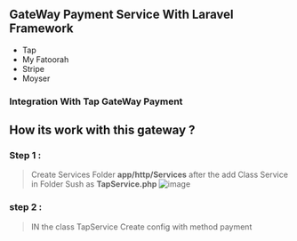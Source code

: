 ## GateWay Payment Service With **Laravel** Framework

- Tap 
- My Fatoorah
- Stripe 
- Moyser 

### Integration With **Tap GateWay Payment**  

## How its work with this gateway ? 

### Step 1 :
> Create Services Folder **app/http/Services** after the add Class Service in Folder Sush as **TapService.php**
![image](https://user-images.githubusercontent.com/44317192/160689827-5243affa-87f6-4603-8a9c-4b968a44f3b8.png)
### step 2 : 
> IN the class TapService Create config with method payment 
